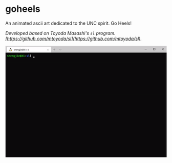 # goheels

An animated ascii art dedicated to the UNC spirit. Go Heels!

*Developed based on Toyoda Masashi's `sl` program. [https://github.com/mtoyoda/sl](https://github.com/mtoyoda/sl).*

![](demo.gif)